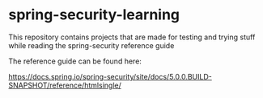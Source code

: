 # spring-security-learning

This repository contains projects that are made for testing and trying stuff while reading the spring-security reference guide

The reference guide can be found here:

https://docs.spring.io/spring-security/site/docs/5.0.0.BUILD-SNAPSHOT/reference/htmlsingle/
